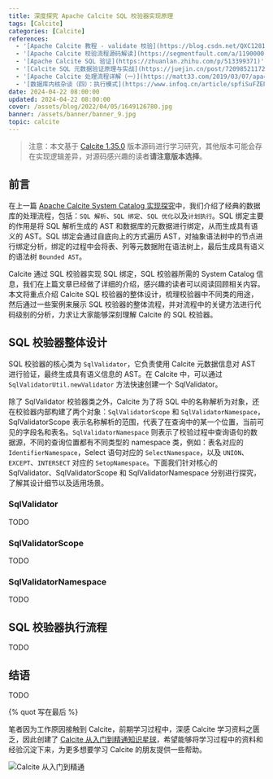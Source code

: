 ```yaml
---
title: 深度探究 Apache Calcite SQL 校验器实现原理
tags: [Calcite]
categories: [Calcite]
references:
  - '[Apache Calcite 教程 - validate 校验](https://blog.csdn.net/QXC1281/article/details/90343560)'
  - '[Apache Calcite 校验流程源码解读](https://segmentfault.com/a/1190000040931285)'
  - '[Apache Calcite SQL 验证](https://zhuanlan.zhihu.com/p/513399371)'
  - '[Calcite SQL 元数据验证原理与实战](https://juejin.cn/post/7209852117297037368)'
  - '[Apache Calcite 处理流程详解（一）](https://matt33.com/2019/03/07/apache-calcite-process-flow/#SqlValidatorImpl-%E6%A3%80%E6%9F%A5%E8%BF%87%E7%A8%8B)'
  - '[数据库内核杂谈（四）：执行模式](https://www.infoq.cn/article/spfiSuFZENC6UtrftSDD)'
date: 2024-04-22 08:00:00
updated: 2024-04-22 08:00:00
cover: /assets/blog/2022/04/05/1649126780.jpg
banner: /assets/banner/banner_9.jpg
topic: calcite
---
```


> 注意：本文基于 [Calcite 1.35.0](https://github.com/apache/calcite/tree/75750b78b5ac692caa654f506fc1515d4d3991d6) 版本源码进行学习研究，其他版本可能会存在实现逻辑差异，对源码感兴趣的读者**请注意版本选择**。

## 前言

在上一篇 [Apache Calcite System Catalog 实现探究](https://strongduanmu.com/blog/explore-apache-calcite-system-catalog-implementation.html)中，我们介绍了经典的数据库的处理流程，包括：`SQL 解析`、`SQL 绑定`、`SQL 优化`以及`计划执行`。SQL 绑定主要的作用是将 SQL 解析生成的 AST 和数据库的元数据进行绑定，从而生成具有语义的 AST。SQL 绑定会通过自底向上的方式遍历 AST，对抽象语法树中的节点进行绑定分析，绑定的过程中会将表、列等元数据附在语法树上，最后生成具有语义的语法树 `Bounded AST`。

Calcite 通过 SQL 校验器实现 SQL 绑定，SQL 校验器所需的 System Catalog 信息，我们在上篇文章已经做了详细的介绍，感兴趣的读者可以阅读回顾相关内容。本文将重点介绍 Calcite SQL 校验器的整体设计，梳理校验器中不同类的用途，然后通过一些案例来展示 SQL 校验器的整体流程，并对流程中的关键方法进行代码级别的分析，力求让大家能够深刻理解 Calcite 的 SQL 校验器。

## SQL 校验器整体设计

SQL 校验器的核心类为 `SqlValidator`，它负责使用 Calcite 元数据信息对 AST 进行验证，最终生成具有语义信息的 AST。在 Calcite 中，可以通过 `SqlValidatorUtil.newValidator` 方法快速创建一个 SqlValidator。

除了 SqlValidator 校验器类之外，Calcite 为了将 SQL 中的名称解析为对象，还在校验器内部构建了两个对象：`SqlValidatorScope` 和 `SqlValidatorNamespace`，SqlValidatorScope 表示名称解析的范围，代表了在查询中的某一个位置，当前可见的字段名和表名。`SqlValidatorNamespace` 则表示了校验过程中查询语句的数据源，不同的查询位置都有不同类型的 namespace 类，例如：表名对应的 `IdentifierNamespace`，Select 语句对应的 `SelectNamespace`，以及 `UNION`、`EXCEPT`、`INTERSECT` 对应的 `SetopNamespace`。下面我们针对核心的 SqlValidator、SqlValidatorScope 和 SqlValidatorNamespace 分别进行探究，了解其设计细节以及适用场景。

### SqlValidator

TODO

### SqlValidatorScope

TODO

### SqlValidatorNamespace

TODO

## SQL 校验器执行流程

TODO

## 结语

TODO



{% quot 写在最后 %}

笔者因为工作原因接触到 Calcite，前期学习过程中，深感 Calcite 学习资料之匮乏，因此创建了 [Calcite 从入门到精通知识星球](https://wx.zsxq.com/dweb2/index/group/51128414222814)，希望能够将学习过程中的资料和经验沉淀下来，为更多想要学习 Calcite 的朋友提供一些帮助。

![Calcite 从入门到精通](/assets/xingqiu/calcite_xingqiu.png)
